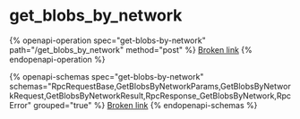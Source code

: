 # get\_blobs\_by\_network



{% openapi-operation spec="get-blobs-by-network" path="/get_blobs_by_network" method="post" %}
[Broken link](broken-reference)
{% endopenapi-operation %}

{% openapi-schemas spec="get-blobs-by-network" schemas="RpcRequestBase,GetBlobsByNetworkParams,GetBlobsByNetworkRequest,GetBlobsByNetworkResult,RpcResponse_GetBlobsByNetwork,RpcError" grouped="true" %}
[Broken link](broken-reference)
{% endopenapi-schemas %}
